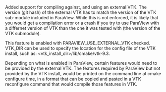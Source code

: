 Added support for compiling against, and using an external VTK. The
version (git hash) of the external VTK has to match the version of the
VTK sub-module included in ParaView. While this is not enforced, it is
likely that you would get a compilation error or a crash if you try to
use ParaView with a differnet version of VTK than the one it was
tested with (the version of the VTK submodule).

This feature is enabled with PARAVIEW_USE_EXTERNAL_VTK
checked. VTK_DIR can be used to specify the location for the config
file of the VTK install, such as: <vtk_install_dir>/lib/cmake/vtk-9.3.

Depending on what is enabled in ParaView, certain features would need
to be provided by the external VTK. The features required by ParaView
but not provided by the VTK install, would be printed on the command
line at cmake configure time, in a format that can be copied and
pasted in a VTK reconfigure command that would compile those features
in VTK.
